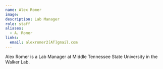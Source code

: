 ```yaml
---
name: Alex Romer
image: 
description: Lab Manager
role: staff
aliases:
  - A. Romer
links:
  email: alexromer2[AT]gmail.com
---
```


Alex Romer is a Lab Manager at Middle Tennessee State University in the Walker Lab.


